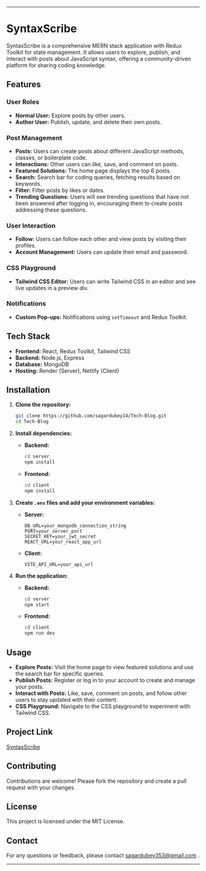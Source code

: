 ---

# SyntaxScribe

SyntaxScribe is a comprehensive MERN stack application with Redux Toolkit for state management. It allows users to explore, publish, and interact with posts about JavaScript syntax, offering a community-driven platform for sharing coding knowledge.

## Features

### User Roles
- **Normal User:** Explore posts by other users.
- **Author User:** Publish, update, and delete their own posts.

### Post Management
- **Posts:** Users can create posts about different JavaScript methods, classes, or boilerplate code.
- **Interactions:** Other users can like, save, and comment on posts.
- **Featured Solutions:** The home page displays the top 6 posts.
- **Search:** Search bar for coding queries, fetching results based on keywords.
- **Filter:** Filter posts by likes or dates.
- **Trending Questions:** Users will see trending questions that have not been answered after logging in, encouraging them to create posts addressing these questions.

### User Interaction
- **Follow:** Users can follow each other and view posts by visiting their profiles.
- **Account Management:** Users can update their email and password.

### CSS Playground
- **Tailwind CSS Editor:** Users can write Tailwind CSS in an editor and see live updates in a preview div.

### Notifications
- **Custom Pop-ups:** Notifications using `setTimeout` and Redux Toolkit.

## Tech Stack
- **Frontend:** React, Redux Toolkit, Tailwind CSS
- **Backend:** Node.js, Express
- **Database:** MongoDB
- **Hosting:** Render (Server), Netlify (Client)

## Installation

1. **Clone the repository:**
   ```sh
   git clone https://github.com/sagardubey14/Tech-Blog.git
   cd Tech-Blog
   ```

2. **Install dependencies:**

   - **Backend:**
     ```sh
     cd server
     npm install
     ```

   - **Frontend:**
     ```sh
     cd client
     npm install
     ```

3. **Create `.env` files and add your environment variables:**

   - **Server:**
     ```env
     DB_URL=your_mongodb_connection_string
     PORT=your_server_port
     SECRET_KEY=your_jwt_secret
     REACT_URL=your_react_app_url
     ```

   - **Client:**
     ```env
     VITE_API_URL=your_api_url
     ```

4. **Run the application:**

   - **Backend:**
     ```sh
     cd server
     npm start
     ```

   - **Frontend:**
     ```sh
     cd client
     npm run dev
     ```

## Usage

- **Explore Posts:** Visit the home page to view featured solutions and use the search bar for specific queries.
- **Publish Posts:** Register or log in to your account to create and manage your posts.
- **Interact with Posts:** Like, save, comment on posts, and follow other users to stay updated with their content.
- **CSS Playground:** Navigate to the CSS playground to experiment with Tailwind CSS.

## Project Link

[SyntaxScribe](https://syntaxscribe.netlify.app)

## Contributing

Contributions are welcome! Please fork the repository and create a pull request with your changes.

## License

This project is licensed under the MIT License.

## Contact

For any questions or feedback, please contact sagardubey353@gmail.com .

---